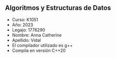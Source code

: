 ## Algoritmos y Estructuras de Datos
+ Curso: K1051 
+ Año: 2023
+ Legajo: 1776290
+ Nombre: Anna Catherine 
+ Apellido: Vidal
+ El compilador utilizado es g++
+ Compila en versión C++20
